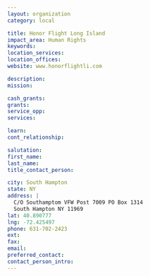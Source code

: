 ```yaml
---
layout: organization
category: local

title: Honor Flight Long Island
impact_area: Human Rights
keywords: 
location_services: 
location_offices: 
website: www.honorflightli.com

description: 
mission: 

cash_grants: 
grants: 
service_opp: 
services: 

learn: 
cont_relationship: 

salutation: 
first_name: 
last_name: 
title_contact_person: 

city: South Hampton
state: NY
address: |
  C/O Southamptom VFW Post 7009 PO Box 1314  
  South Hampton NY 11969
lat: 40.890777
lng: -72.425497
phone: 631-702-2423
ext: 
fax: 
email: 
preferred_contact: 
contact_person_intro: 
---
```

